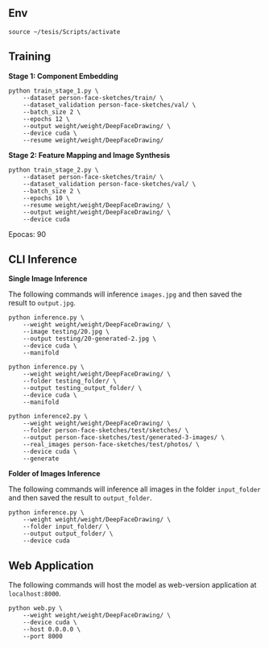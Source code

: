 ## Env

`source ~/tesis/Scripts/activate`

## Training

**Stage 1: Component Embedding**

```
python train_stage_1.py \
    --dataset person-face-sketches/train/ \
    --dataset_validation person-face-sketches/val/ \
    --batch_size 2 \
    --epochs 12 \
    --output weight/weight/DeepFaceDrawing/ \
    --device cuda \
    --resume weight/weight/DeepFaceDrawing/
```

**Stage 2: Feature Mapping and Image Synthesis**

```
python train_stage_2.py \
    --dataset person-face-sketches/train/ \
    --dataset_validation person-face-sketches/val/ \
    --batch_size 2 \
    --epochs 10 \
    --resume weight/weight/DeepFaceDrawing/ \
    --output weight/weight/DeepFaceDrawing/ \
    --device cuda
```

Epocas: 90

## CLI Inference

**Single Image Inference**

The following commands will inference `images.jpg` and then saved the result to `output.jpg`.

```
python inference.py \
    --weight weight/weight/DeepFaceDrawing/ \
    --image testing/20.jpg \
    --output testing/20-generated-2.jpg \
    --device cuda \
    --manifold
```

```
python inference.py \
    --weight weight/weight/DeepFaceDrawing/ \
    --folder testing_folder/ \
    --output testing_output_folder/ \
    --device cuda \
    --manifold
```

```
python inference2.py \
    --weight weight/weight/DeepFaceDrawing/ \
    --folder person-face-sketches/test/sketches/ \
    --output person-face-sketches/test/generated-3-images/ \
    --real_images person-face-sketches/test/photos/ \
    --device cuda \
    --generate
```

**Folder of Images Inference**

The following commands will inference all images in the folder `input_folder` and then saved the result to `output_folder`.

```
python inference.py \
    --weight weight/weight/DeepFaceDrawing/ \
    --folder input_folder/ \
    --output output_folder/ \
    --device cuda
```

## Web Application

The following commands will host the model as web-version application at `localhost:8000`.

```
python web.py \
    --weight weight/weight/DeepFaceDrawing/ \
    --device cuda \
    --host 0.0.0.0 \
    --port 8000
```
